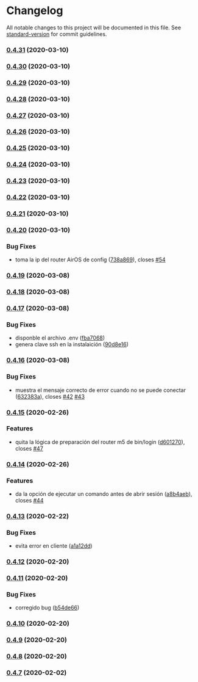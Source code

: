 # Changelog

All notable changes to this project will be documented in this file. See [standard-version](https://github.com/conventional-changelog/standard-version) for commit guidelines.

### [0.4.31](http://gitea.casa.dylgran.com/yuniel/internet-etecsa-login/compare/v0.4.30...v0.4.31) (2020-03-10)

### [0.4.30](http://gitea.casa.dylgran.com/yuniel/internet-etecsa-login/compare/v0.4.29...v0.4.30) (2020-03-10)

### [0.4.29](http://gitea.casa.dylgran.com/yuniel/internet-etecsa-login/compare/v0.4.28...v0.4.29) (2020-03-10)

### [0.4.28](http://gitea.casa.dylgran.com/yuniel/internet-etecsa-login/compare/v0.4.27...v0.4.28) (2020-03-10)

### [0.4.27](http://gitea.casa.dylgran.com/yuniel/internet-etecsa-login/compare/v0.4.26...v0.4.27) (2020-03-10)

### [0.4.26](http://gitea.casa.dylgran.com/yuniel/internet-etecsa-login/compare/v0.4.25...v0.4.26) (2020-03-10)

### [0.4.25](http://gitea.casa.dylgran.com/yuniel/internet-etecsa-login/compare/v0.4.24...v0.4.25) (2020-03-10)

### [0.4.24](http://gitea.casa.dylgran.com/yuniel/internet-etecsa-login/compare/v0.4.23...v0.4.24) (2020-03-10)

### [0.4.23](http://gitea.casa.dylgran.com/yuniel/internet-etecsa-login/compare/v0.4.22...v0.4.23) (2020-03-10)

### [0.4.22](http://gitea.casa.dylgran.com/yuniel/internet-etecsa-login/compare/v0.4.21...v0.4.22) (2020-03-10)

### [0.4.21](http://gitea.casa.dylgran.com/yuniel/internet-etecsa-login/compare/v0.4.20...v0.4.21) (2020-03-10)

### [0.4.20](http://gitea.casa.dylgran.com/yuniel/internet-etecsa-login/compare/v0.4.19...v0.4.20) (2020-03-10)


### Bug Fixes

* toma la ip del router AirOS de config ([738a869](http://gitea.casa.dylgran.com/yuniel/internet-etecsa-login/commit/738a869a8fb9e5ae143c0bc81a5f29b003cbdeee)), closes [#54](http://gitea.casa.dylgran.com/yuniel/internet-etecsa-login/issues/54)

### [0.4.19](http://gitea.casa.dylgran.com/yuniel/internet-etecsa-login/compare/v0.4.18...v0.4.19) (2020-03-08)

### [0.4.18](http://gitea.casa.dylgran.com/yuniel/internet-etecsa-login/compare/v0.4.17...v0.4.18) (2020-03-08)

### [0.4.17](http://gitea.casa.dylgran.com/yuniel/internet-etecsa-login/compare/v0.4.16...v0.4.17) (2020-03-08)


### Bug Fixes

* disponble el archivo .env ([fba7068](http://gitea.casa.dylgran.com/yuniel/internet-etecsa-login/commit/fba70680b6980a90e699a9c3b3e05fc5fcf6a2e2))
* genera clave ssh en la instalaición ([90d8e16](http://gitea.casa.dylgran.com/yuniel/internet-etecsa-login/commit/90d8e16d8a5655b72370c679acfba31292711971))

### [0.4.16](http://gitea.casa.dylgran.com/yuniel/internet-etecsa-login/compare/v0.4.15...v0.4.16) (2020-03-08)


### Bug Fixes

* muestra el mensaje correcto de error cuando no se puede conectar ([632383a](http://gitea.casa.dylgran.com/yuniel/internet-etecsa-login/commit/632383a2fbb5d8b08929cc6f7454e54aaedcf90f)), closes [#42](http://gitea.casa.dylgran.com/yuniel/internet-etecsa-login/issues/42) [#43](http://gitea.casa.dylgran.com/yuniel/internet-etecsa-login/issues/43)

### [0.4.15](http://gitea.casa.dylgran.com/yuniel/internet-etecsa-login/compare/v0.4.14...v0.4.15) (2020-02-26)


### Features

* quita la lógica de preparación del router m5 de bin/login ([d601270](http://gitea.casa.dylgran.com/yuniel/internet-etecsa-login/commit/d6012704ac1c12e3fda10b32557498c646688ada)), closes [#47](http://gitea.casa.dylgran.com/yuniel/internet-etecsa-login/issues/47)

### [0.4.14](http://gitea.casa.dylgran.com/yuniel/internet-etecsa-login/compare/v0.4.13...v0.4.14) (2020-02-26)


### Features

* da la opción de ejecutar un comando antes de abrir sesión ([a8b4aeb](http://gitea.casa.dylgran.com/yuniel/internet-etecsa-login/commit/a8b4aeb9008be3509fc9532f03f4fc537b1361c2)), closes [#44](http://gitea.casa.dylgran.com/yuniel/internet-etecsa-login/issues/44)

### [0.4.13](http://gitea.casa.dylgran.com/yuniel/internet-etecsa-login/compare/v0.4.12...v0.4.13) (2020-02-22)


### Bug Fixes

* evita error en cliente ([a1a12dd](http://gitea.casa.dylgran.com/yuniel/internet-etecsa-login/commit/a1a12dd8762cb466a1daa743d6cbd094e0be7cfa))

### [0.4.12](http://gitea.casa.dylgran.com/yuniel/internet-etecsa-login/compare/v0.4.11...v0.4.12) (2020-02-20)

### [0.4.11](http://gitea.casa.dylgran.com/yuniel/internet-etecsa-login/compare/v0.4.10...v0.4.11) (2020-02-20)


### Bug Fixes

* corregido bug ([b54de66](http://gitea.casa.dylgran.com/yuniel/internet-etecsa-login/commit/b54de6627658695195d247a3f8b71617ebbe1b64))

### [0.4.10](http://gitea.casa.dylgran.com/yuniel/internet-etecsa-login/compare/v0.4.9...v0.4.10) (2020-02-20)

### [0.4.9](http://gitea.casa.dylgran.com/yuniel/internet-etecsa-login/compare/v0.4.8...v0.4.9) (2020-02-20)

### [0.4.8](http://gitea.casa.dylgran.com/yuniel/internet-etecsa-login/compare/v0.4.7...v0.4.8) (2020-02-20)

### [0.4.7](http://gitea.casa.dylgran.com/yuniel/internet-etecsa-login/compare/v0.4.6...v0.4.7) (2020-02-02)
